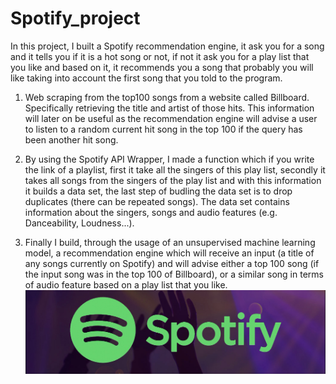 # Spotify_project

In this project, I built a Spotify recommendation engine, it ask you for a song and it tells you if it is a hot song or not, if not it ask you for a play list that you like and based on it, it recommends you a song that probably you will like taking into account the first song that you told to the program.

1.	Web scraping from the top100 songs from a website called Billboard. Specifically retrieving the title and artist of those hits. This information will later on be useful as the recommendation engine will advise a user to listen to a random current hit song in the top 100 if the query has been another hit song.

2.	By using the Spotify API Wrapper, I made a function which if you write the link of a playlist, first it take all the singers of this play list, secondly it takes all songs from the singers of the play list and with this information it builds a data set, the last step of budling the data set is to drop duplicates (there can be repeated songs).
The data set contains information about the singers, songs and audio features (e.g. Danceability, Loudness...).

3.	Finally I build, through the usage of an unsupervised machine learning model, a recommendation engine which will receive an input (a title of any songs currently on Spotify) and will advise either a top 100 song (if the input song was in the top 100 of Billboard), or a similar song in terms of audio feature based on a play list that you like.
![](images/spotify.jpg)
